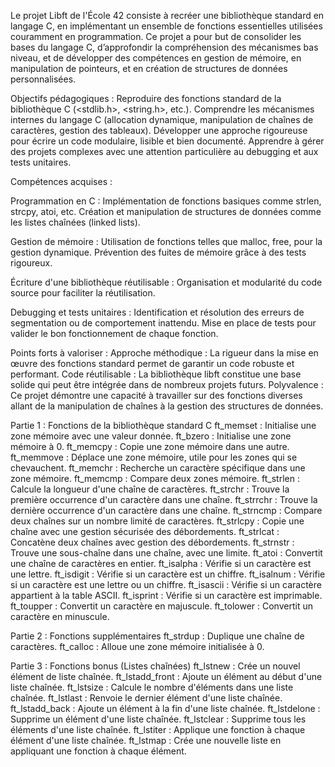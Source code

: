 Le projet Libft de l'École 42 consiste à recréer une bibliothèque standard en langage C, en implémentant un ensemble de fonctions essentielles utilisées couramment en programmation. Ce projet a pour but de consolider les bases du langage C, d’approfondir la compréhension des mécanismes bas niveau, et de développer des compétences en gestion de mémoire, en manipulation de pointeurs, et en création de structures de données personnalisées.

Objectifs pédagogiques :
Reproduire des fonctions standard de la bibliothèque C (<stdlib.h>, <string.h>, etc.).
Comprendre les mécanismes internes du langage C (allocation dynamique, manipulation de chaînes de caractères, gestion des tableaux).
Développer une approche rigoureuse pour écrire un code modulaire, lisible et bien documenté.
Apprendre à gérer des projets complexes avec une attention particulière au debugging et aux tests unitaires.

Compétences acquises :

Programmation en C :
Implémentation de fonctions basiques comme strlen, strcpy, atoi, etc.
Création et manipulation de structures de données comme les listes chaînées (linked lists).

Gestion de mémoire :
Utilisation de fonctions telles que malloc, free, pour la gestion dynamique.
Prévention des fuites de mémoire grâce à des tests rigoureux.

Écriture d'une bibliothèque réutilisable :
Organisation et modularité du code source pour faciliter la réutilisation.

Debugging et tests unitaires :
Identification et résolution des erreurs de segmentation ou de comportement inattendu.
Mise en place de tests pour valider le bon fonctionnement de chaque fonction.

Points forts à valoriser :
Approche méthodique : La rigueur dans la mise en œuvre des fonctions standard permet de garantir un code robuste et performant.
Code réutilisable : La bibliothèque libft constitue une base solide qui peut être intégrée dans de nombreux projets futurs.
Polyvalence : Ce projet démontre une capacité à travailler sur des fonctions diverses allant de la manipulation de chaînes à la gestion des structures de données.

Partie 1 : Fonctions de la bibliothèque standard C
ft_memset : Initialise une zone mémoire avec une valeur donnée.
ft_bzero : Initialise une zone mémoire à 0.
ft_memcpy : Copie une zone mémoire dans une autre.
ft_memmove : Déplace une zone mémoire, utile pour les zones qui se chevauchent.
ft_memchr : Recherche un caractère spécifique dans une zone mémoire.
ft_memcmp : Compare deux zones mémoire.
ft_strlen : Calcule la longueur d'une chaîne de caractères.
ft_strchr : Trouve la première occurrence d'un caractère dans une chaîne.
ft_strrchr : Trouve la dernière occurrence d'un caractère dans une chaîne.
ft_strncmp : Compare deux chaînes sur un nombre limité de caractères.
ft_strlcpy : Copie une chaîne avec une gestion sécurisée des débordements.
ft_strlcat : Concatène deux chaînes avec gestion des débordements.
ft_strnstr : Trouve une sous-chaîne dans une chaîne, avec une limite.
ft_atoi : Convertit une chaîne de caractères en entier.
ft_isalpha : Vérifie si un caractère est une lettre.
ft_isdigit : Vérifie si un caractère est un chiffre.
ft_isalnum : Vérifie si un caractère est une lettre ou un chiffre.
ft_isascii : Vérifie si un caractère appartient à la table ASCII.
ft_isprint : Vérifie si un caractère est imprimable.
ft_toupper : Convertit un caractère en majuscule.
ft_tolower : Convertit un caractère en minuscule.

Partie 2 : Fonctions supplémentaires
ft_strdup : Duplique une chaîne de caractères.
ft_calloc : Alloue une zone mémoire initialisée à 0.

Partie 3 : Fonctions bonus (Listes chaînées)
ft_lstnew : Crée un nouvel élément de liste chaînée.
ft_lstadd_front : Ajoute un élément au début d'une liste chaînée.
ft_lstsize : Calcule le nombre d'éléments dans une liste chaînée.
ft_lstlast : Renvoie le dernier élément d'une liste chaînée.
ft_lstadd_back : Ajoute un élément à la fin d'une liste chaînée.
ft_lstdelone : Supprime un élément d'une liste chaînée.
ft_lstclear : Supprime tous les éléments d'une liste chaînée.
ft_lstiter : Applique une fonction à chaque élément d'une liste chaînée.
ft_lstmap : Crée une nouvelle liste en appliquant une fonction à chaque élément.

